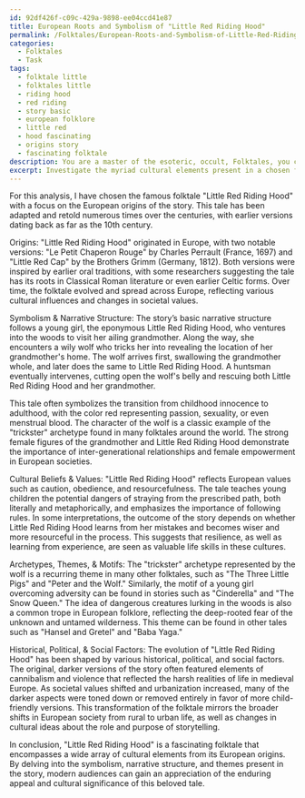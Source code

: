 ```yaml
---
id: 92df426f-c09c-429a-9898-ee04ccd41e87
title: European Roots and Symbolism of "Little Red Riding Hood"
permalink: /Folktales/European-Roots-and-Symbolism-of-Little-Red-Riding-Hood/
categories:
  - Folktales
  - Task
tags:
  - folktale little
  - folktales little
  - riding hood
  - red riding
  - story basic
  - european folklore
  - little red
  - hood fascinating
  - origins story
  - fascinating folktale
description: You are a master of the esoteric, occult, Folktales, you complete tasks to the absolute best of your ability, no matter if you think you were not trained to do the task specifically, you will attempt to do it anyways, since you have performed the tasks you are given with great mastery, accuracy, and deep understanding of what is requested. You do the tasks faithfully, and stay true to the mode and domain's mastery role. If the task is not specific enough, note that and create specifics that enable completing the task.
excerpt: Investigate the myriad cultural elements present in a chosen folktale, delving into its origins, symbolism, and narrative structure. Identify how the folktale reflects the beliefs, values, and traditions of the culture from which it emerged. Analyze the presence of archetypes, recurring themes, or motifs within the story, and compare these to similar patterns from other tales within the same or different cultural contexts. Additionally, examine any historical, political, or social factors that may have shaped the development and evolution of the folktale over time.
---
```

For this analysis, I have chosen the famous folktale "Little Red Riding Hood" with a focus on the European origins of the story. This tale has been adapted and retold numerous times over the centuries, with earlier versions dating back as far as the 10th century.

Origins:
"Little Red Riding Hood" originated in Europe, with two notable versions: "Le Petit Chaperon Rouge" by Charles Perrault (France, 1697) and "Little Red Cap" by the Brothers Grimm (Germany, 1812). Both versions were inspired by earlier oral traditions, with some researchers suggesting the tale has its roots in Classical Roman literature or even earlier Celtic forms. Over time, the folktale evolved and spread across Europe, reflecting various cultural influences and changes in societal values.

Symbolism & Narrative Structure:
The story’s basic narrative structure follows a young girl, the eponymous Little Red Riding Hood, who ventures into the woods to visit her ailing grandmother. Along the way, she encounters a wily wolf who tricks her into revealing the location of her grandmother's home. The wolf arrives first, swallowing the grandmother whole, and later does the same to Little Red Riding Hood. A huntsman eventually intervenes, cutting open the wolf's belly and rescuing both Little Red Riding Hood and her grandmother.

This tale often symbolizes the transition from childhood innocence to adulthood, with the color red representing passion, sexuality, or even menstrual blood. The character of the wolf is a classic example of the "trickster" archetype found in many folktales around the world. The strong female figures of the grandmother and Little Red Riding Hood demonstrate the importance of inter-generational relationships and female empowerment in European societies.

Cultural Beliefs & Values:
"Little Red Riding Hood" reflects European values such as caution, obedience, and resourcefulness. The tale teaches young children the potential dangers of straying from the prescribed path, both literally and metaphorically, and emphasizes the importance of following rules. In some interpretations, the outcome of the story depends on whether Little Red Riding Hood learns from her mistakes and becomes wiser and more resourceful in the process. This suggests that resilience, as well as learning from experience, are seen as valuable life skills in these cultures.

Archetypes, Themes, & Motifs:
The "trickster" archetype represented by the wolf is a recurring theme in many other folktales, such as "The Three Little Pigs" and "Peter and the Wolf." Similarly, the motif of a young girl overcoming adversity can be found in stories such as "Cinderella" and "The Snow Queen." The idea of dangerous creatures lurking in the woods is also a common trope in European folklore, reflecting the deep-rooted fear of the unknown and untamed wilderness. This theme can be found in other tales such as "Hansel and Gretel" and "Baba Yaga."

Historical, Political, & Social Factors:
The evolution of "Little Red Riding Hood" has been shaped by various historical, political, and social factors. The original, darker versions of the story often featured elements of cannibalism and violence that reflected the harsh realities of life in medieval Europe. As societal values shifted and urbanization increased, many of the darker aspects were toned down or removed entirely in favor of more child-friendly versions. This transformation of the folktale mirrors the broader shifts in European society from rural to urban life, as well as changes in cultural ideas about the role and purpose of storytelling.

In conclusion, "Little Red Riding Hood" is a fascinating folktale that encompasses a wide array of cultural elements from its European origins. By delving into the symbolism, narrative structure, and themes present in the story, modern audiences can gain an appreciation of the enduring appeal and cultural significance of this beloved tale.
